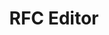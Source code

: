 ---
title: RFC Editor
description: The RFC Series (ISSN 2070-1721) contains technical and organizational documents about the Internet, including the specifications and policy documents produced by five streams. The Internet Engineering Task Force (IETF), the Internet Research Task Force (IRTF), the Internet Architecture Board (IAB), Independent Submissions, and Editorial.
url: https://www.rfc-editor.org/
image:
    # url: '/assets/images/cafe.png'
    # alt: 'Cafe'
tags: ['document', 'rfc']
pubDate: 2023-11-13
draft: false
---